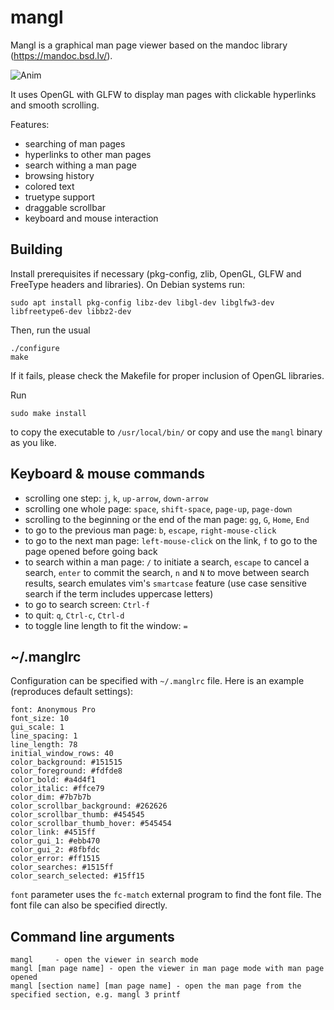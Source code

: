 # mangl

Mangl is a graphical man page viewer based on the mandoc library (https://mandoc.bsd.lv/).

![Anim](screenshot/anim.gif)

It uses OpenGL with GLFW to display man pages with clickable hyperlinks and smooth scrolling.

Features:
* searching of man pages
* hyperlinks to other man pages
* search withing a man page
* browsing history
* colored text
* truetype support
* draggable scrollbar
* keyboard and mouse interaction

## Building

Install prerequisites if necessary (pkg-config, zlib, OpenGL, GLFW and FreeType headers and
libraries). On Debian systems run:

```
sudo apt install pkg-config libz-dev libgl-dev libglfw3-dev libfreetype6-dev libbz2-dev
```

Then, run the usual

```
./configure
make
```

If it fails, please check the Makefile for proper inclusion of OpenGL libraries.

Run
```
sudo make install
```
to copy the executable to `/usr/local/bin/` or copy and use the `mangl` binary as you like.

## Keyboard & mouse commands

* scrolling one step: `j`, `k`, `up-arrow`, `down-arrow`
* scrolling one whole page: `space`, `shift-space`, `page-up`, `page-down`
* scrolling to the beginning or the end of the man page: `gg`, `G`, `Home`, `End`
* to go to the previous man page: `b`, `escape`, `right-mouse-click`
* to go to the next man page: `left-mouse-click` on the link, `f` to go to the page opened before going back
* to search within a man page: `/` to initiate a search, `escape` to cancel a search, `enter` to commit the search, `n` and `N` to move between search results, search emulates vim's `smartcase` feature (use case sensitive search if the term includes uppercase letters)
* to go to search screen: `Ctrl-f`
* to quit: `q`, `Ctrl-c`, `Ctrl-d`
* to toggle line length to fit the window: `=`

## ~/.manglrc

Configuration can be specified with `~/.manglrc` file. Here is an example
(reproduces default settings):

```
font: Anonymous Pro
font_size: 10
gui_scale: 1
line_spacing: 1
line_length: 78
initial_window_rows: 40
color_background: #151515
color_foreground: #fdfde8
color_bold: #a4d4f1
color_italic: #ffce79
color_dim: #7b7b7b
color_scrollbar_background: #262626
color_scrollbar_thumb: #454545
color_scrollbar_thumb_hover: #545454
color_link: #4515ff
color_gui_1: #ebb470
color_gui_2: #8fbfdc
color_error: #ff1515
color_searches: #1515ff
color_search_selected: #15ff15
```

`font` parameter uses the `fc-match` external program to find the font file. The font
file can also be specified directly.

## Command line arguments

```
mangl     - open the viewer in search mode
mangl [man page name] - open the viewer in man page mode with man page opened
mangl [section name] [man page name] - open the man page from the specified section, e.g. mangl 3 printf
```

